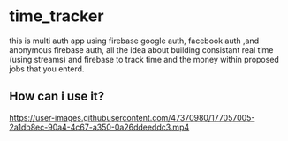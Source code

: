 # time_tracker
this is multi auth app using firebase google auth, facebook auth ,and anonymous firebase auth, all the idea about building consistant real time (using streams) and firebase to track time and the money within proposed jobs that you enterd.

## How can i use it?

https://user-images.githubusercontent.com/47370980/177057005-2a1db8ec-90a4-4c67-a350-0a26ddeeddc3.mp4



